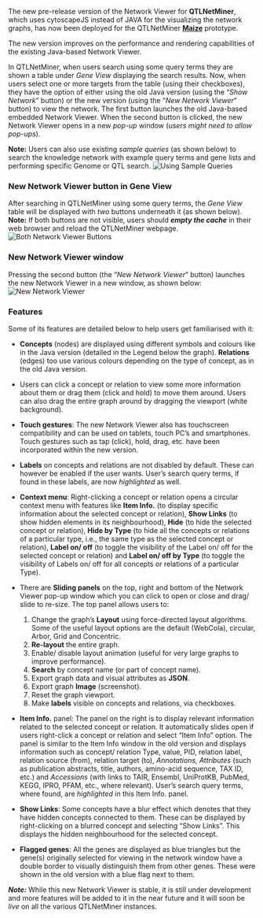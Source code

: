 The new pre-release version of the Network Viewer for **QTLNetMiner**, which uses cytoscapeJS instead of JAVA for the visualizing the network graphs, has now been deployed for the QTLNetMiner **[Maize](https://ondex.rothamsted.ac.uk/QTLNetMinerMaize)** prototype. 

The new version improves on the performance and rendering capabilities of the existing Java-based Network Viewer.

In QTLNetMiner, when users search using some query terms they are shown a table under _Gene View_ displaying the search results. Now, when users select one or more targets from the table (using their checkboxes), they have the option of either using the old Java version (using the “_Show Network_” button) or the new version (using the “_New Network Viewer_” button) to view the network. The first button launches the old Java-based embedded Network Viewer. When the second button is clicked, the new Network Viewer opens in a new _pop-up_ window (_users might need to allow pop-ups_).

**Note:** Users can also use existing _sample queries_ (as shown below) to search the knowledge network with example query terms and gene lists and performing specific Genome or QTL search.
![Using Sample Queries](https://ondex.rothamsted.ac.uk/QTLNetMiner/New_Network_1.png)

### New Network Viewer button in Gene View
After searching in QTLNetMiner using some query terms, the _Gene View_ table will be displayed with _two_ buttons underneath it (as shown below).
**Note:** If both buttons are not visible, users should **_empty the cache_** in their web browser and reload the QTLNetMiner webpage.
![Both Network Viewer Buttons](https://ondex.rothamsted.ac.uk/QTLNetMiner/New_Network_2.png)

### New Network Viewer window
Pressing the second button (the “_New Network Viewer_” button) launches the new Network Viewer in a new window, as shown below:
![New Network Viewer](https://ondex.rothamsted.ac.uk/QTLNetMiner/NewNetworkViewer.png)

### Features
Some of its features are detailed below to help users get familiarised with it:

* **Concepts** (nodes) are displayed using different symbols and colours like in the Java version (detailed in the Legend below the graph). **Relations** (edges) too use various colours depending on the type of concept, as in the old Java version.

* Users can click a concept or relation to view some more information about them or drag them (click and hold) to move them around. Users can also drag the entire graph around by dragging the viewport (white background).

* **Touch gestures**: The new Network Viewer also has touchscreen compatibility and can be used on tablets, touch PC’s and smartphones. Touch gestures such as tap (click), hold, drag, etc. have been incorporated within the new version.

* **Labels** on concepts and relations are not disabled by default. These can however be enabled if the user wants. User’s search query terms, if found in these labels, are now _highlighted_ as well.

* **Context menu**: Right-clicking a concept or relation opens a circular context menu with features like **Item Info.** (to display specific information about the selected concept or relation), **Show Links** (to show hidden elements in its neighbourhood), **Hide** (to hide the selected concept or relation), **Hide by Type** (to hide all the concepts or relations of a particular type, i.e., the same type as the selected concept or relation), **Label on/ off** (to toggle the visibility of the Label on/ off for the selected concept or relation) and **Label on/ off by Type** (to toggle the visibility of Labels on/ off for all concepts or relations of a particular Type). 

* There are **Sliding panels** on the top, right and bottom of the Network Viewer pop-up window which you can click to open or close and drag/ slide to re-size. The top panel allows users to: 
    1. Change the graph’s **Layout** using force-directed layout algorithms. Some of the useful layout options are the default (WebCola), circular, Arbor, Grid and Concentric.
    1. **Re-layout** the entire graph.
    1. Enable/ disable layout animation (useful for very large graphs to improve performance).
    1. **Search** by concept name (or part of concept name).
    1. Export graph data and visual attributes as **JSON**.
    1. Export graph **Image** (screenshot).
    1. Reset the graph viewport.
    1. Make **labels** visible on concepts and relations, via checkboxes.

* **Item Info.** panel: The panel on the right is to display relevant information related to the selected concept or relation. It automatically slides open if users right-click a concept or relation and select “Item Info” option. The panel is similar to the Item Info window in the old version and displays information such as concept/ relation Type, value, PID, relation label, relation source (from), relation target (to), _Annotations, Attributes_ (such as publication abstracts, title, authors, amino-acid sequence, TAX ID, etc.) and _Accessions_ (with links to TAIR, Ensembl, UniProtKB, PubMed, KEGG, IPRO, PFAM, etc., where relevant). User’s search query terms, where found, are _highlighted_ in this Item Info. panel.

* **Show Links**: Some concepts have a blur effect which denotes that they have hidden concepts connected to them. These can be displayed by right-clicking on a blurred concept and selecting “Show Links”. This displays the hidden neighbourhood for the selected concept.

* **Flagged genes**: All the genes are displayed as blue triangles but the gene(s) originally selected for viewing in the network window have a double border to visually distinguish them from other genes. These were shown in the old version with a blue flag next to them. 

**_Note:_** While this new Network Viewer is stable, it is still under development and more features will be added to it in the near future and it will soon be _live_ on all the various QTLNetMiner instances.